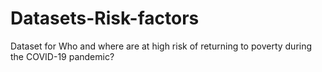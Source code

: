 # Datasets-Risk-factors
Dataset for Who and where are at high risk of returning to poverty during the COVID-19 pandemic?
